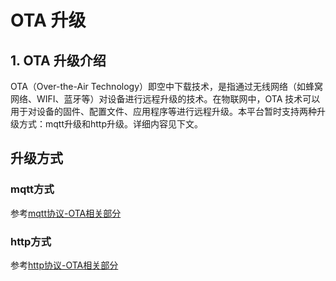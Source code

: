# OTA 升级

## 1. OTA 升级介绍

OTA（Over-the-Air Technology）即空中下载技术，是指通过无线网络（如蜂窝网络、WIFI、蓝牙等）对设备进行远程升级的技术。在物联网中，OTA
技术可以用于对设备的固件、配置文件、应用程序等进行远程升级。本平台暂时支持两种升级方式：mqtt升级和http升级。详细内容见下文。


## 升级方式

### mqtt方式

参考[mqtt协议-OTA相关部分](https://iotdoc.sagoo.cn/develop/protocol/mqtt.html#ota%E7%9B%B8%E5%85%B3)

### http方式


参考[http协议-OTA相关部分](http://localhost:5173/develop/protocol/http.html#ota%E7%9B%B8%E5%85%B3)

